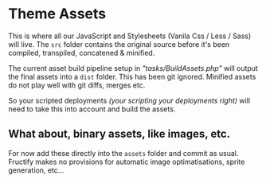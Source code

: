 # Theme Assets
This is where all our JavaScript and Stylesheets (Vanila Css / Less / Sass) will
live. The ```src``` folder contains the original source before it's been compiled,
transpiled, concatened & minified.

The current asset build pipeline setup in _"tasks/BuildAssets.php"_ will output
the final assets into a ```dist``` folder. This has been git ignored. Minified
assets do not play well with git diffs, merges etc.

So your scripted deployments _(your scripting your deployments right)_ will need
to take this into account and build the assets.

## What about, binary assets, like images, etc.
For now add these directly into the ```assets``` folder and commit as usual.
Fructify makes no provisions for automatic image optimatisations,
sprite generation, etc...
